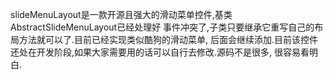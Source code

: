 slideMenuLayout是一款开源且强大的滑动菜单控件,基类AbstractSlideMenuLayout已经处理好
事件冲突了,子类只要继承它重写自己的布局方法就可以了.目前已经实现类似酷狗的滑动菜单,
后面会继续添加.目前该控件还处在开发阶段,如果大家需要用的话可以自行去修改.源码不是很多,
很容易看明白.